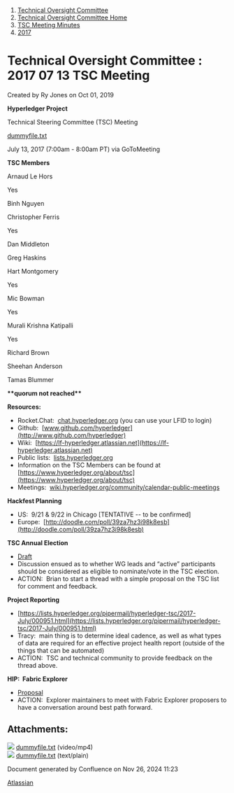 1. [Technical Oversight Committee](index.html)
2. [Technical Oversight Committee Home](Technical-Oversight-Committee-Home_21430274.html)
3. [TSC Meeting Minutes](TSC-Meeting-Minutes_21448544.html)
4. [2017](2017_21448665.html)

# Technical Oversight Committee : 2017 07 13 TSC Meeting

Created by Ry Jones on Oct 01, 2019

**Hyperledger Project**

Technical Steering Committee (TSC) Meeting

[dummyfile.txt](#)

July 13, 2017 (7:00am - 8:00am PT) via GoToMeeting

**TSC Members**

Arnaud Le Hors

Yes

Binh Nguyen

Christopher Ferris

Yes

Dan Middleton

Greg Haskins

Hart Montgomery

Yes

Mic Bowman

Yes

Murali Krishna Katipalli

Yes

Richard Brown

Sheehan Anderson

Tamas Blummer

**\*\*quorum not reached\*\***

**Resources:**

- Rocket.Chat:  [chat.hyperledger.org](http://chat.hyperledger.org/) (you can use your LFID to login)
- Github:  [www.github.com/hyperledger](http://www.github.com/hyperledger)
- Wiki:  [https://lf-hyperledger.atlassian.net](https://lf-hyperledger.atlassian.net)
- Public lists:  [lists.hyperledger.org](http://lists.hyperledger.org)
- Information on the TSC Members can be found at [https://www.hyperledger.org/about/tsc](https://www.hyperledger.org/about/tsc)
- Meetings:  [wiki.hyperledger.org/community/calendar-public-meetings](http://wiki.hyperledger.org/community/calendar-public-meetings)

**Hackfest Planning**

- US:  9/21 &amp; 9/22 in Chicago \[TENTATIVE -- to be confirmed]
- Europe:  [http://doodle.com/poll/39za7hz3i98k8esb](http://doodle.com/poll/39za7hz3i98k8esb)

**TSC Annual Election**

- [Draft](https://docs.google.com/document/d/1uAAiv7xkFlgwDKpkxy7xOrG6WqrP1uB6NufBCM17Q1o/edit)
- Discussion ensued as to whether WG leads and “active” participants should be considered as eligible to nominate/vote in the TSC election.
- ACTION:  Brian to start a thread with a simple proposal on the TSC list for comment and feedback.

**Project Reporting**

- [https://lists.hyperledger.org/pipermail/hyperledger-tsc/2017-July/000951.html](https://lists.hyperledger.org/pipermail/hyperledger-tsc/2017-July/000951.html)
- Tracy:  main thing is to determine ideal cadence, as well as what types of data are required for an effective project health report (outside of the things that can be automated)
- ACTION:  TSC and technical community to provide feedback on the thread above.

**HIP:  Fabric Explorer**

- [Proposal](https://docs.google.com/document/d/1dMJiIyiTia9_Xh8UHcevjfgdrNSA_HaU9Ek-QJNR-TI/edit#heading=h.9ha8nrtwl32o)
- ACTION:  Explorer maintainers to meet with Fabric Explorer proposers to have a conversation around best path forward.

## Attachments:

![](images/icons/bullet_blue.gif) [dummyfile.txt](attachments/21433228/21457572.txt) (video/mp4)  
![](images/icons/bullet_blue.gif) [dummyfile.txt](attachments/21433228/21448692.txt) (text/plain)

Document generated by Confluence on Nov 26, 2024 11:23

[Atlassian](http://www.atlassian.com/)
